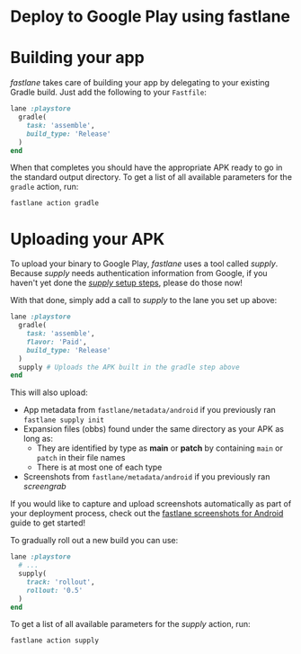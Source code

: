 # Deploy to Google Play using fastlane

# Building your app

_fastlane_ takes care of building your app by delegating to your existing Gradle build. Just add the following to your `Fastfile`:

```ruby
lane :playstore
  gradle(
    task: 'assemble',
    build_type: 'Release'
  )
end
```

When that completes you should have the appropriate APK ready to go in the standard output directory. To get a list of all available parameters for the `gradle` action, run:

```no-highlight
fastlane action gradle
```

# Uploading your APK

To upload your binary to Google Play, _fastlane_ uses a tool called _supply_. Because _supply_ needs authentication information from Google, if you haven't yet done the [_supply_ setup steps](setup.md), please do those now!

With that done, simply add a call to _supply_ to the lane you set up above:

```ruby
lane :playstore
  gradle(
    task: 'assemble',
    flavor: 'Paid',
    build_type: 'Release'
  )
  supply # Uploads the APK built in the gradle step above
end
```

This will also upload:

- App metadata from `fastlane/metadata/android` if you previously ran `fastlane supply init`
- Expansion files (obbs) found under the same directory as your APK as long as:
    - They are identified by type as **main** or **patch** by containing `main` or `patch` in their file names
    - There is at most one of each type
- Screenshots from `fastlane/metadata/android` if you previously ran _screengrab_

If you would like to capture and upload screenshots automatically as part of your deployment process, check out the [fastlane screenshots for Android](screenshots.md) guide to get started!

To gradually roll out a new build you can use:

```ruby
lane :playstore
  # ...
  supply(
  	track: 'rollout',
  	rollout: '0.5'
  )
end
```

To get a list of all available parameters for the _supply_ action, run:

```no-highlight
fastlane action supply
```
